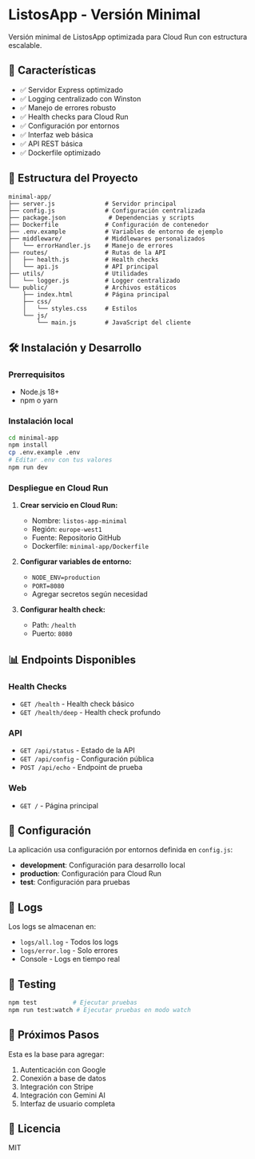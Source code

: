 # ListosApp - Versión Minimal

Versión minimal de ListosApp optimizada para Cloud Run con estructura escalable.

## 🚀 Características

- ✅ Servidor Express optimizado
- ✅ Logging centralizado con Winston
- ✅ Manejo de errores robusto
- ✅ Health checks para Cloud Run
- ✅ Configuración por entornos
- ✅ Interfaz web básica
- ✅ API REST básica
- ✅ Dockerfile optimizado

## 📁 Estructura del Proyecto

```
minimal-app/
├── server.js              # Servidor principal
├── config.js              # Configuración centralizada
├── package.json            # Dependencias y scripts
├── Dockerfile             # Configuración de contenedor
├── .env.example           # Variables de entorno de ejemplo
├── middleware/            # Middlewares personalizados
│   └── errorHandler.js    # Manejo de errores
├── routes/                # Rutas de la API
│   ├── health.js          # Health checks
│   └── api.js             # API principal
├── utils/                 # Utilidades
│   └── logger.js          # Logger centralizado
└── public/                # Archivos estáticos
    ├── index.html         # Página principal
    ├── css/
    │   └── styles.css     # Estilos
    └── js/
        └── main.js        # JavaScript del cliente
```

## 🛠️ Instalación y Desarrollo

### Prerrequisitos
- Node.js 18+
- npm o yarn

### Instalación local
```bash
cd minimal-app
npm install
cp .env.example .env
# Editar .env con tus valores
npm run dev
```

### Despliegue en Cloud Run

1. **Crear servicio en Cloud Run:**
   - Nombre: `listos-app-minimal`
   - Región: `europe-west1`
   - Fuente: Repositorio GitHub
   - Dockerfile: `minimal-app/Dockerfile`

2. **Configurar variables de entorno:**
   - `NODE_ENV=production`
   - `PORT=8080`
   - Agregar secretos según necesidad

3. **Configurar health check:**
   - Path: `/health`
   - Puerto: `8080`

## 📊 Endpoints Disponibles

### Health Checks
- `GET /health` - Health check básico
- `GET /health/deep` - Health check profundo

### API
- `GET /api/status` - Estado de la API
- `GET /api/config` - Configuración pública
- `POST /api/echo` - Endpoint de prueba

### Web
- `GET /` - Página principal

## 🔧 Configuración

La aplicación usa configuración por entornos definida en `config.js`:

- **development**: Configuración para desarrollo local
- **production**: Configuración para Cloud Run
- **test**: Configuración para pruebas

## 📝 Logs

Los logs se almacenan en:
- `logs/all.log` - Todos los logs
- `logs/error.log` - Solo errores
- Console - Logs en tiempo real

## 🧪 Testing

```bash
npm test          # Ejecutar pruebas
npm run test:watch # Ejecutar pruebas en modo watch
```

## 🚀 Próximos Pasos

Esta es la base para agregar:
1. Autenticación con Google
2. Conexión a base de datos
3. Integración con Stripe
4. Integración con Gemini AI
5. Interfaz de usuario completa

## 📄 Licencia

MIT